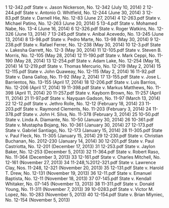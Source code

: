 1	12-342.pdf	State v. Jason Nickerson, No. 12-342 (July 10, 2014)
2	12-244.pdf	State v. Antonio O. Whitfield, No. 12-244 (June 30, 2014)
3	12-83.pdf	State v. Darnell Hie, No. 12-83 (June 27, 2014)
4	12-263.pdf	State v. Michael Patino, No. 12-263 (June 20, 2014)
5	13-4.pdf	State v. Mohamed Nabe, No. 13-4 (June 16, 2014)
6	12-326.pdf	State v. Roger Watkins, No. 12-326 (June 13, 2014)
7	13-245.pdf	State v. Anibal Acevedo, No. 13-245 (June 13, 2014)
8	13-98.pdf	State v. Pedro Marte, No. 13-98 (May 30, 2014)
9	12-238.pdf	State v. Rafael Ferrer, No. 12-238 (May 30, 2014)
10	12-3.pdf	State v. Lakesha Garrett, No. 12-3 (May 30, 2014)
11	12-105.pdf	State v. Steven B. Morris, No. 12-105 (May 28, 2014)
12	11-190.pdf	State v. Mark Ceppi, No. 11-190 (May 28, 2014)
13	12-254.pdf	State v. Adam Lake, No. 12-254 (May 16, 2014)
14	12-219.pdf	State v. Thomas Mercurio, No. 12-219 (May 2, 2014)
15	12-115.pdf	State v. John Quaweay, No. 12-115 (May 2, 2014)
16	11-92.pdf	State v. Dana Gallop, No. 11-92 (May 2, 2014)
17	13-155.pdf	State v. Jose L. Barrientos, No. 13-155 (April 17, 2014)
18	12-206.pdf	State v. Luis Barrios, No. 12-206 (April 17, 2014)
19	11-398.pdf	State v. Markus Matthews, No. 11-398 (April 11, 2014)
20	11-257.pdf	State v. Kayborn Brown, No. 11-257 (April 11, 2014)
21	11-97.pdf	State v. Nayquan Gadson, No. 11-97 (March 13, 2014)
22	12-12.pdf	State v. Jethro Rolle, No. 12-12 (February 18, 2014)
23	11-203.pdf	State v. Raymond Clements, No. 11-203 (February 3, 2014)
24	11-378.pdf	State v. John H. Silva, No. 11-378 (February 3, 2014)
25	10-50.pdf	State v. Linda A. Diamante, No. 10-50 (January 30, 2014)
26	10-361.pdf	State v. Mustapha Bojang, No. 10-361 (January 30, 2014)
27	12-173.pdf	State v. Gabriel Santiago, No. 12-173 (January 15, 2014)
28	11-305.pdf	State v. Paul Fleck, No. 11-305 (January 15, 2014)
29	12-230.pdf	State v. Christian Buchanan, No. 2012-230 (January 14, 2014)
30	12-201.pdf	State v. Paul Castriotta, No. 12-201 (December 17, 2013)
31	12-253.pdf	State v. Jaylon Baker, No. 12-253 (December 5, 2013)
32	11-364.pdf	State v. Robert Raso, No. 11-364 (December 3, 2013)
33	12-161.pdf	State v. Charles Mitchell, No. 12-161 (November 27, 2013)
34	11-248,%2012-321.pdf	State v. Lawrence Clay, Nos. 11-248, 12-321 (November 20, 2013)
35	12-131.pdf	State v. Harold T. Drew, No. 12-131 (November 19, 2013)
36	12-11.pdf	State v. Emanuel Baptista, No. 12-11 (November 18, 2013)
37	07-145.pdf	State v. Kendall Whitaker, No. 07-145 (November 13, 2013)
38	11-311.pdf	State v. Donald Young, No. 11-311 (November 7, 2013)
39	10-0283.pdf	State v. Victor M. Lopez, No. 10-283 (November 5, 2013)
40	12-154.pdf	State v. Brian Mlyniec, No. 12-154 (November 5, 2013)
